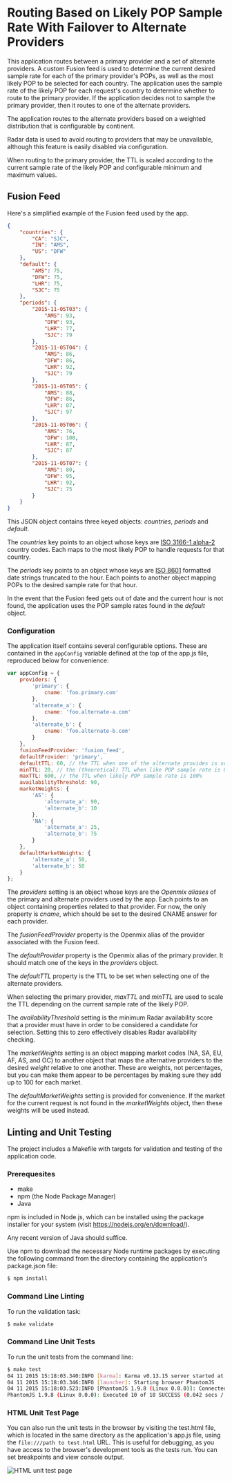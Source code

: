 # Routing Based on Likely POP Sample Rate With Failover to Alternate Providers

This application routes between a primary provider and a set of alternate providers.  A custom Fusion feed is used to determine the current desired sample rate for each of the primary provider's POPs, as well as the most likely POP to be selected for each country.  The application uses the sample rate of the likely POP for each request's country to determine whether to route to the primary provider.  If the application decides not to sample the primary provider, then it routes to one of the alternate providers.

The application routes to the alternate providers based on a weighted distribution that is configurable by continent.

Radar data is used to avoid routing to providers that may be unavailable, although this feature is easily disabled via configuration.

When routing to the primary provider, the TTL is scaled according to the current sample rate of the likely POP and configurable minimum and maximum values.

## Fusion Feed

Here's a simplified example of the Fusion feed used by the app.

```json
{
    "countries": {
        "CA": "SJC",
        "IN": "AMS",
        "US": "DFW"
    },
    "default": {
        "AMS": 75,
        "DFW": 75,
        "LHR": 75,
        "SJC": 75
    },
    "periods": {
        "2015-11-05T03": {
            "AMS": 93,
            "DFW": 93,
            "LHR": 77,
            "SJC": 79
        },
        "2015-11-05T04": {
            "AMS": 86,
            "DFW": 86,
            "LHR": 92,
            "SJC": 79
        },
        "2015-11-05T05": {
            "AMS": 88,
            "DFW": 86,
            "LHR": 87,
            "SJC": 97
        },
        "2015-11-05T06": {
            "AMS": 76,
            "DFW": 100,
            "LHR": 87,
            "SJC": 87
        },
        "2015-11-05T07": {
            "AMS": 80,
            "DFW": 95,
            "LHR": 92,
            "SJC": 75
        }
    }
}
```

This JSON object contains three keyed objects: *countries*, *periods* and *default*.

The *countries* key points to an object whose keys are [ISO 3166-1 alpha-2](https://en.wikipedia.org/wiki/ISO_3166-1_alpha-2) country codes.  Each maps to the most likely POP to handle requests for that country.

The *periods* key points to an object whose keys are [ISO 8601](https://en.wikipedia.org/wiki/ISO_8601) formatted date strings truncated to the hour.  Each points to another object mapping POPs to the desired sample rate for that hour.

In the event that the Fusion feed gets out of date and the current hour is not found, the application uses the POP sample rates found in the *default* object.

### Configuration

The application itself contains several configurable options.  These are contained in the `appConfig` variable defined at the top of the app.js file, reproduced below for convenience:

```javascript
var appConfig = {
    providers: {
        'primary': {
            cname: 'foo.primary.com'
        },
        'alternate_a': {
            cname: 'foo.alternate-a.com'
        },
        'alternate_b': {
            cname: 'foo.alternate-b.com'
        }
    },
    fusionFeedProvider: 'fusion_feed',
    defaultProvider: 'primary',
    defaultTTL: 60, // the TTL when one of the alternate provides is selected
    minTTL: 20, // the (theoretical) TTL when like POP sample rate is 0%
    maxTTL: 600, // the TTL when likely POP sample rate is 100%
    availabilityThreshold: 90,
    marketWeights: {
        'AS': {
            'alternate_a': 90,
            'alternate_b': 10
        },
        'NA': {
            'alternate_a': 25,
            'alternate_b': 75
        }
    },
    defaultMarketWeights: {
        'alternate_a': 50,
        'alternate_b': 50
    }
};
```

The *providers* setting is an object whose keys are the *Openmix aliases* of the primary and alternate providers used by the app.  Each points to an object containing properties related to that provider.  For now, the only property is *cname*, which should be set to the desired CNAME answer for each provider.

The *fusionFeedProvider* property is the Openmix alias of the provider associated with the Fusion feed.

The *defaultProvider* property is the Openmix alias of the primary provider.  It should match one of the keys in the *providers* object.

The *defaultTTL* property is the TTL to be set when selecting one of the alternate providers.

When selecting the primary provider, *maxTTL* and *minTTL* are used to scale the TTL depending on the current sample rate of the likely POP.

The *availabilityThreshold* setting is the minimum Radar availability score that a provider must have in order to be considered a candidate for selection.  Setting this to zero effectively disables Radar availability checking.

The *marketWeights* setting is an object mapping market codes (NA, SA, EU, AF, AS, and OC) to another object that maps the alternative providers to the desired *weight* relative to one another.  These are weights, not percentages, but you can make them appear to be percentages by making sure they add up to 100 for each market.

The *defaultMarketWeights* setting is provided for convenience.  If the market for the current request is not found in the *marketWeights* object, then these weights will be used instead.

## Linting and Unit Testing

The project includes a Makefile with targets for validation and testing of the application code.

### Prerequesites

* make
* npm (the Node Package Manager)
* Java

npm is included in Node.js, which can be installed using the package installer for your system (visit https://nodejs.org/en/download/).

Any recent version of Java should suffice.

Use npm to download the necessary Node runtime packages by executing the following command from the directory containing the application's package.json file:

```bash
$ npm install
```

### Command Line Linting

To run the validation task:

```bash
$ make validate
```

### Command Line Unit Tests

To run the unit tests from the command line:

```bash
$ make test
04 11 2015 15:18:03.340:INFO [karma]: Karma v0.13.15 server started at http://localhost:9877/
04 11 2015 15:18:03.346:INFO [launcher]: Starting browser PhantomJS
04 11 2015 15:18:03.523:INFO [PhantomJS 1.9.8 (Linux 0.0.0)]: Connected on socket X_hW75IxmqxGOUbEAAAA with id 3824898
PhantomJS 1.9.8 (Linux 0.0.0): Executed 10 of 10 SUCCESS (0.042 secs / 0.013 secs)
```

### HTML Unit Test Page

You can also run the unit tests in the browser by visiting the test.html file, which is located in the same directory as the application's app.js file, using the `file:///path to test.html` URL.  This is useful for debugging, as you have access to the browser's development tools as the tests run.  You can set breakpoints and view console output.

![HTML unit test page](resources/test-html.png)

